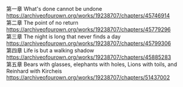 第一章 What's done cannot be undone https://archiveofourown.org/works/19238707/chapters/45746914                                          
第二章 The point of no return https://archiveofourown.org/works/19238707/chapters/45779296                                               
第三章 The night is long that never finds a day https://archiveofourown.org/works/19238707/chapters/45799306                          
第四章 Life is but a walking shadow https://archiveofourown.org/works/19238707/chapters/45885283                                          
第五章 Bears with glasses, elephants with holes, Lions with toils, and Reinhard with Kircheis https://archiveofourown.org/works/19238707/chapters/51437002
